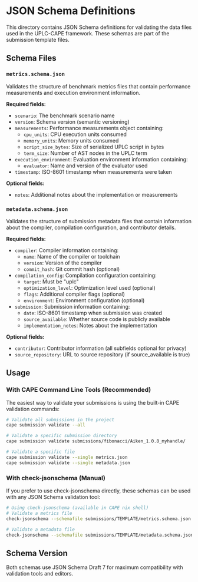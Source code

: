 # JSON Schema Definitions

This directory contains JSON Schema definitions for validating the data files used in the UPLC-CAPE framework. These schemas are part of the submission template files.

## Schema Files

### `metrics.schema.json`

Validates the structure of benchmark metrics files that contain performance measurements and execution environment information.

**Required fields:**

- `scenario`: The benchmark scenario name
- `version`: Schema version (semantic versioning)
- `measurements`: Performance measurements object containing:
  - `cpu_units`: CPU execution units consumed
  - `memory_units`: Memory units consumed
  - `script_size_bytes`: Size of serialized UPLC script in bytes
  - `term_size`: Number of AST nodes in the UPLC term
- `execution_environment`: Evaluation environment information containing:
  - `evaluator`: Name and version of the evaluator used
- `timestamp`: ISO-8601 timestamp when measurements were taken

**Optional fields:**

- `notes`: Additional notes about the implementation or measurements

### `metadata.schema.json`

Validates the structure of submission metadata files that contain information about the compiler, compilation configuration, and contributor details.

**Required fields:**

- `compiler`: Compiler information containing:
  - `name`: Name of the compiler or toolchain
  - `version`: Version of the compiler
  - `commit_hash`: Git commit hash (optional)
- `compilation_config`: Compilation configuration containing:
  - `target`: Must be "uplc"
  - `optimization_level`: Optimization level used (optional)
  - `flags`: Additional compiler flags (optional)
  - `environment`: Environment configuration (optional)
- `submission`: Submission information containing:
  - `date`: ISO-8601 timestamp when submission was created
  - `source_available`: Whether source code is publicly available
  - `implementation_notes`: Notes about the implementation

**Optional fields:**

- `contributor`: Contributor information (all subfields optional for privacy)
- `source_repository`: URL to source repository (if source_available is true)

## Usage

### With CAPE Command Line Tools (Recommended)

The easiest way to validate your submissions is using the built-in CAPE validation commands:

```bash
# Validate all submissions in the project
cape submission validate --all

# Validate a specific submission directory
cape submission validate submissions/fibonacci/Aiken_1.0.8_myhandle/

# Validate a specific file
cape submission validate --single metrics.json
cape submission validate --single metadata.json
```

### With check-jsonschema (Manual)

If you prefer to use check-jsonschema directly, these schemas can be used with any JSON Schema validation tool:

```bash
# Using check-jsonschema (available in CAPE nix shell)
# Validate a metrics file
check-jsonschema --schemafile submissions/TEMPLATE/metrics.schema.json path/to/metrics.json

# Validate a metadata file
check-jsonschema --schemafile submissions/TEMPLATE/metadata.schema.json path/to/metadata.json
```

## Schema Version

Both schemas use JSON Schema Draft 7 for maximum compatibility with validation tools and editors.
